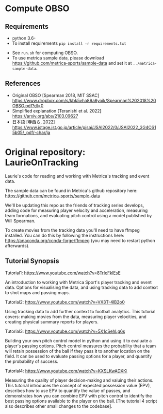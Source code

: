 # Compute OBSO

## Requirements
- python 3.6-
- To install requirements
`pip install -r requirements.txt`

* See `run.sh` for computing OBSO.
* To use metrica sample data, please download https://github.com/metrica-sports/sample-data and set it at `../metrica-sample-data`.

## References
* Original OBSO [Spearman 2018, MIT SSAC]  https://www.dropbox.com/s/kbk5vha89a8yoik/Spearman%202018%20OBSO.pdf?dl=0
* Simplified explanation [Teranishi et al. 2022] https://arxiv.org/abs/2103.09627
* 日本語 [寺西ら, 2022] https://www.jstage.jst.go.jp/article/pjsai/JSAI2022/0/JSAI2022_3G4OS15b05/_pdf/-char/ja

# Original repository: LaurieOnTracking
Laurie's code for reading and working with Metrica's tracking and event data.

The sample data can be found in Metrica's github repository here: https://github.com/metrica-sports/sample-data

We'll be updating this repo as the friends of tracking series develops, adding code for measuring player velocity and acceleration, measuring team formations, and evaluating pitch control using a model published by Will Spearman. 

To create movies from the tracking data you'll need to have ffmpeg installed. You can do this by following the instructions here: https://anaconda.org/conda-forge/ffmpeg (you may need to restart python afterwards).


Tutorial Synopsis
-----------------

Tutorial1: https://www.youtube.com/watch?v=8TrleFklEsE

An introduction to working with Metrica Sport's player tracking and event data. Options for visualising the data, and using tracking data to add context to shot maps and passing maps.

Tutorial2: https://www.youtube.com/watch?v=VX3T-4lB2o0

Using tracking data to add further context to football analytics. This tutorial covers: making movies from the data, measuring player velocities, and creating physical summary reports for players.


Tutorial3: https://www.youtube.com/watch?v=5X1cSehLg6s

Building your own pitch control model in python and using it to evaluate a player's passing options. Pitch control measures the probability that a team will retain possession of the ball if they pass it to another location on the field. It can be used to evaluate passing options for a player, and quantify the probability of success.

Tutorial4: https://www.youtube.com/watch?v=KXSLKwADXKI

Measuring the quality of player decision-making and valuing their actions. This tutorial introduces the concept of expected possession value (EPV), describes how to use EPV to quantify the value of passes, and demonstrates how you can combine EPV with pitch control to identify the best passing options available to the player on the ball. [The tutorial 4 script also describes other small changes to the codebase].
